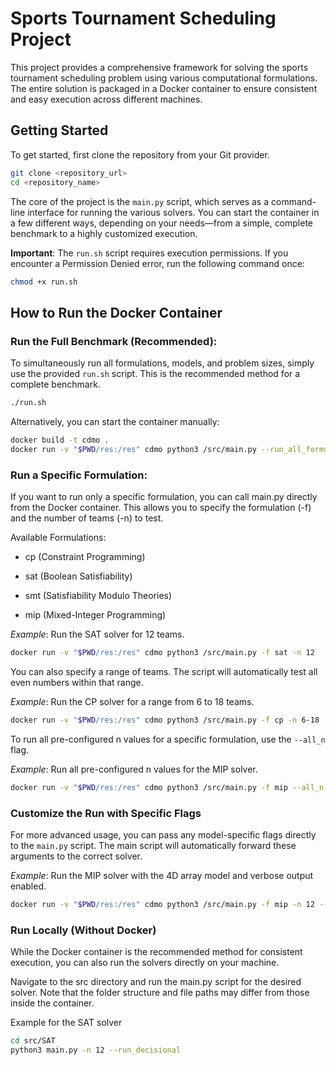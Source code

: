 # Sports Tournament Scheduling Project

This project provides a comprehensive framework for solving the sports tournament scheduling problem using various computational formulations. The entire solution is packaged in a Docker container to ensure consistent and easy execution across different machines.

## Getting Started

To get started, first clone the repository from your Git provider.

```bash
git clone <repository_url>
cd <repository_name>
```

The core of the project is the `main.py` script, which serves as a command-line interface for running the various solvers. You can start the container in a few different ways, depending on your needs—from a simple, complete benchmark to a highly customized execution.

**Important**: The `run.sh` script requires execution permissions. If you encounter a Permission Denied error, run the following command once:

```bash
chmod +x run.sh
```

## How to Run the Docker Container

### Run the Full Benchmark (Recommended):

To simultaneously run all formulations, models, and problem sizes, simply use the provided `run.sh` script. This is the recommended method for a complete benchmark.

```bash
./run.sh
```

Alternatively, you can start the container manually:

```bash
docker build -t cdmo .
docker run -v "$PWD/res:/res" cdmo python3 /src/main.py --run_all_formulations
```

### Run a Specific Formulation:

If you want to run only a specific formulation, you can call main.py directly from the Docker container. This allows you to specify the formulation (-f) and the number of teams (-n) to test.

Available Formulations:

- cp (Constraint Programming)

- sat (Boolean Satisfiability)

- smt (Satisfiability Modulo Theories)

- mip (Mixed-Integer Programming)

_Example_: Run the SAT solver for 12 teams.

```bash
docker run -v "$PWD/res:/res" cdmo python3 /src/main.py -f sat -n 12
```

You can also specify a range of teams. The script will automatically test all even numbers within that range.

_Example_: Run the CP solver for a range from 6 to 18 teams.

```bash
docker run -v "$PWD/res:/res" cdmo python3 /src/main.py -f cp -n 6-18
```

To run all pre-configured n values for a specific formulation, use the `--all_n` flag.

_Example_: Run all pre-configured n values for the MIP solver.

```bash
docker run -v "$PWD/res:/res" cdmo python3 /src/main.py -f mip --all_n
```

### Customize the Run with Specific Flags

For more advanced usage, you can pass any model-specific flags directly to the `main.py` script. The main script will automatically forward these arguments to the correct solver.

_Example_: Run the MIP solver with the 4D array model and verbose output enabled.

```bash
docker run -v "$PWD/res:/res" cdmo python3 /src/main.py -f mip -n 12 --_4D --run_decisional --verbose
```

### Run Locally (Without Docker)

While the Docker container is the recommended method for consistent execution, you can also run the solvers directly on your machine.

Navigate to the src directory and run the main.py script for the desired solver. Note that the folder structure and file paths may differ from those inside the container.

Example for the SAT solver

```bash
cd src/SAT
python3 main.py -n 12 --run_decisional
```
